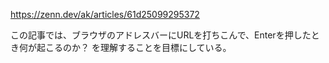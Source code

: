 https://zenn.dev/ak/articles/61d25099295372

この記事では、ブラウザのアドレスバーにURLを打ちこんで、Enterを押したとき何が起こるのか？ を理解することを目標にしている。
